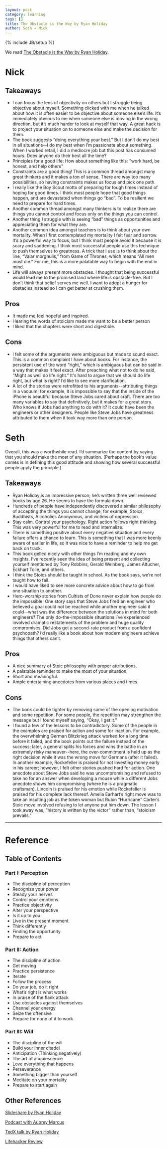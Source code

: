 ```yaml
---
layout: post
category: learning
tags: []
title: The Obstacle is the Way by Ryan Holiday
author: Seth + Nick
---
```

{% include JB/setup %}

We read [The Obstacle is the Way by Ryan Holiday](http://www.amazon.com/The-Obstacle-Is-Way-Timeless/dp/1591846358/?tracking_id=6blog-20).

# Nick

## Takeaways
* I can focus the lens of objectivity on others but I struggle being objective about myself.  Something clicked with me when he talked about how it is often easier to be objective about someone else’s life. It’s immediately obvious to me when someone else is moving in the wrong direction, but it’s much harder to look at myself that way. A great hack is to project your situation on to someone else and make the decision for them.
* The book suggests “doing everything your best.” But I don’t do my best in all situations--I do my best when I’m passionate about something. When I worked retail, I did a mediocre job but this post has consumed hours. Does anyone do their best all the time?
* Principles for a good life: How about something like this: "work hard, be honest, and help others"
* Constraints are a good thing! This is a common thread amongst many great thinkers and it makes a ton of sense. There are way too many possibilities, so having constraints makes us focus and pick one path.
* I really like the Boy Scout motto of preparing for tough times instead of hoping for good times. I think most people hope that good things happen, and are devastated when things go “bad”. To be resilient we need to prepare for hard times.
* Another common thread amongst many thinkers is to realize there are things you cannot control and focus only on the things you can control.
* Another thing I struggle with is seeing “bad” things as opportunities and appreciating them for what they are.
* Another common idea amongst teachers is to think about your own mortality. When I first contemplated my mortality I felt fear and sorrow. It’s a powerful way to focus, but I think most people avoid it because it is scary and saddening. I think most successful people use this technique to push themselves to greatness. A trick that I use is to think about the line, “Valar morghulis,” from Game of Thrones, which means “All men must die.” For me, this is a more palatable way to begin with the end in mind.
* Life will always present more obstacles. I thought that being successful would lead me to the promised land where life is obstacle-free. But I don’t think that belief serves me well. I want to adopt a hunger for obstacles instead so I can get better at crushing them.

## Pros
* It made me feel hopeful and inspired.
* Hearing the words of stoicism made me want to be a better person
* I liked that the chapters were short and digestible.

## Cons
* I felt some of the arguments were ambiguous but made to sound exact. This is a common complaint I have about books. For instance, the persistent use of the word “right,” which is ambiguous but can be said in a way that makes it feel exact. After preaching what not to do he said, “Might as well do life right.”  It's hard to argue that we should do life right, but what is right? I’d like to see more clarification.
* A lot of the stories were retrofitted to his arguments--attributing things in a vacuum; for example, it is impossible to say that the inside of the iPhone is beautiful because Steve Jobs cared about craft. There are too many variables to say that definitively, but it makes for a great story. Who knows if Jobs had anything to do with it? It could have been the engineers or other designers. People like Steve Jobs have greatness attributed to them when it took way more than one person.

# Seth
Overall, this was a worthwhile read. I’d summarize the content by saying that you should make the most of any situation. (Perhaps the book’s value comes is in defining this good attitude and showing how several successful people apply the principle.)

## Takeaways
* Ryan Holiday is an impressive person; he’s written three well reviewed books by age 26. He seems to have the formula down.
* Hundreds of people have independently discovered a similar philosophy of accepting the things you cannot change; for example, Stoics, Buddhists, Alcoholics Anonymous, and victims of oppression.
* Stay calm. Control your psychology. Right action follows right thinking. This was very powerful for me to read and internalize.
* There is something positive about every negative situation and every failure offers a chance to learn. This is something that I was more keenly aware of earlier in life, so it was nice to have a reminder to help me get back on track.
* This book gelled nicely with other things I’m reading and my own insights. I’ve recently seen the idea of being present and collecting yourself mentioned by Tony Robbins, Gerald Weinberg, James Altucher, Eckhart Tolle, and others.
* I think the Stoics should be taught in school. As the book says, we’re not taught how to fail.
* I would have liked to see more concrete advice about how to go from one situation to another.
* Hero-worship stories from Cultists of Done never explain how people do the impossible. One story says that Steve Jobs fired an engineer who believed a goal could not be reached while another engineer said it could--what was the difference between the solutions in mind for both engineers? The only do-the-impossible situations I’ve experienced involved dramatic restatements of the problem and huge quality compromises. Did Jobs get a second-rate product from a confident psychopath? I’d really like a book about how modern engineers achieve things that others can’t.

## Pros
* A nice summary of Stoic philosophy with proper attributions.
* A palatable reminder to make the most of your situation.
* Short and meaningful.
* Ample entertaining anecdotes from various places and times.

## Cons
* The book could be tighter by removing some of the opening motivation and some repetition. For some people, the repetition may strengthen the message but I found myself saying, “Okay, I get it.”
* I found a few of the lessons to be contradictory. Some of the people in the examples are praised for action and some for inaction. For example, the overwhelming German Blitzkrieg attack worked for a long time before it failed, and the book points out the failure instead of the success; later, a general splits his forces and wins the battle in an extremely risky maneuver--here, the over-commitment is held up as the right decision while it was the wrong move for Germans (after it failed). In another example, Rockefeller is praised for not investing money early in his career; however, I felt other stories pushed hard for action. One anecdote about Steve Jobs said he was uncompromising and refused to take no for an answer when developing a mouse while a different Jobs anecdote shows him compromising (where he is a pragmatic craftsman). Lincoln is praised for his emotion while Rockefeller is praised for his complete lack thereof. Amelia Earhart’s right move was to take an insulting job as the token woman but Rubin “Hurricane” Carter’s Stoic move involved refusing to let anyone put him down. The lesson I took away was, “history is written by the victor” rather than, “stoicism prevails.”

---

# Reference

## Table of Contents

### Part I: Perception
* The discipline of perception
* Recognize your power
* Steady your nerves
* Control your emotions
* Practice objectivity
* Alter your perspective
* Is it up to you
* Live in the present moment
* Think differently
* Finding the opportunity
* Prepare to act

### Part II: Action
* The discipline of action
* Get moving
* Practice persistence
* Iterate
* Follow the process
* Do your job, do it right
* What’s right is what works
* In praise of the flank attack
* Use obstacles against themselves
* Channel your energy
* Seize the offensive
* Prepare for none of it to work

### Part III: Will
* The discipline of the will
* Build your inner citadel
* Anticipation (Thinking negatively)
* The art of acquiescence
* Love everything that happens
* Perseverance
* Something bigger than yourself
* Meditate on your mortality
* Prepare to start again

## Other References
[Slideshare by Ryan Holiday](http://www.slideshare.net/ryanholiday/10-strategies-for-turning-obstacles-into-opportunities)

[Podcast with Aubrey Marcus](https://www.youtube.com/watch?v=_f-PrcZlc9k)

[TedX talk by Ryan Holiday](https://www.youtube.com/watch?v=e2Zq2VWvmW4)

[Lifehacker Review](http://lifehacker.com/the-obstacle-is-the-way-the-right-mindset-for-finding-1665117695)
